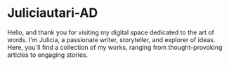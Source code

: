 # Juliciautari-AD
Hello, and thank you for visiting my digital space dedicated to the art of words. I'm Julicia, a passionate writer, storyteller, and explorer of ideas. Here, you'll find a collection of my works, ranging from thought-provoking articles to engaging stories.
